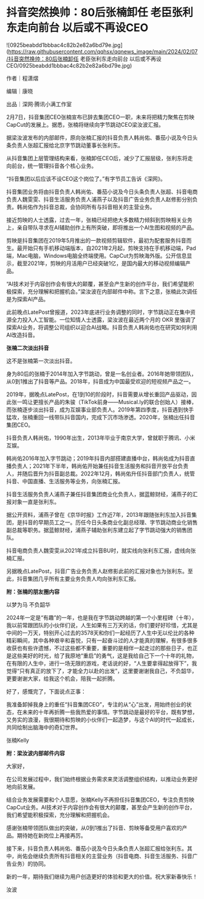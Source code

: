 # 抖音突然换帅：80后张楠卸任 老臣张利东走向前台 以后或不再设CEO

![0925beabdd1bbbac4c82b2e82a6bd79e.jpg](https://raw.githubusercontent.com/qqhsx/qqnews_image/main/2024/02/07/抖音突然换帅：80后张楠卸任 老臣张利东走向前台 以后或不再设CEO/0925beabdd1bbbac4c82b2e82a6bd79e.jpg)

作者｜程潇熠

编辑｜康晓

出品｜深网·腾讯小满工作室

2月7日，抖音集团CEO张楠宣布已辞去集团CEO一职，未来将把精力聚焦在剪映CapCut的发展上。据悉，张楠将继续向字节跳动CEO梁汝波汇报。

据梁汝波发布的内部邮件，原向张楠汇报的抖音负责人韩尚佑、番茄小说及今日头条负责人张超汇报给北京字节跳动董事长张利东。

从抖音集团上层管理结构来看，张楠卸任CEO后，减少了汇报层级，张利东将走向前台，统一管理抖音各个核心业务。

“抖音集团以后应该不设CEO这个岗位了。”有字节员工告诉《深网》。

抖音集团业务将由抖音负责人韩尚佑、番茄小说及今日头条负责人张超、抖音电商负责人魏雯雯、抖音生活服务负责人浦燕子以及抖音广告业务负责人赵修影分别负责。韩尚佑作为抖音总裁，会协同所有与抖音相关的主营业务。

接近剪映的人士透露，过去一年，张楠已经把绝大多数精力倾斜到剪映相关业务上，亲自带队寻求在AI辅助创作上有所突破，即将推出一个AI生图和视频的产品。

剪映是抖音集团在2019年5月推出的一款视频剪辑软件，最初为配套服务抖音而生。最开始只有手机移动端版本，自2021年2月起，剪映支持在手机移动端，Pad端，Mac电脑，Windows电脑全终端使用。CapCut为剪映海外版。公开信息显示，截至2021年，剪映的月活用户已经突破1亿，是国内最大的移动视频编辑产品。

“AI技术对于内容创作会有很大的颠覆，甚至会产生新的创作平台，我们希望能积极探索，充分理解和把握机会。”梁汝波在内部邮件中称。言下之意，张楠此次调任是为探索AI产品。

此前晚点LatePost曾报道，2023年底进行业务调整的同时，字节跳动正在集中资源全力投入人工智能。一位知情人士透露，梁汝波在最近两个月的 OKR
里强调了探索AI业务，将调整公司组织以迎合AI战略。抖音负责人韩尚佑也在研究如何利用AI改造抖音。

**张楠二次淡出抖音**

这不是张楠第一次淡出抖音。

身为80后的张楠于2014年加入字节跳动，曾是一名创业者。2016年她带领团队，从0到1推出了抖音等产品。2018年，抖音成为中国最受欢迎的短视频产品之一。

2019年，据晚点LatePost，在1到10的阶段时，抖音需要从增长重回产品驱动，因此张一鸣让更擅长产品的朱骏（TikTok前身——Musical.ly的联合创始人）接棒，而张楠逐步淡出抖音，成为互娱事业部负责人。2019年第四季度，抖音遇到快手猛攻，张楠重回一线带队抖音国内，完成下沉市场渗透。2020年，张楠出任抖音集团CEO。

抖音负责人韩尚佑，1990年出生，2013年毕业于南京大学，曾就职于腾讯、小米互娱。

韩尚佑2016年加入字节跳动；2019年抖音内部搭建直播中台，韩尚佑成为抖音直播负责人；2021年下半年，韩尚佑开始兼任抖音生活服务和抖音开放平台负责人，并随后晋升为抖音副总裁。2022年12月，韩尚佑升任抖音部门负责人，统管抖音、中国直播、生活服务等业务，向张楠汇报。

抖音生活服务负责人浦燕子兼任抖音集团商业化负责人，据蓝鲸财经，浦燕子的汇报对象一直是张利东。

据公开资料，浦燕子曾在《京华时报》工作近7年，2013年跟随张利东加入抖音集团，是抖音的早期员工之一。历任今日头条商业化副总经理、字节跳动商业化销售副总裁等职务。据蓝鲸财经，浦燕子辅助张利东建立起了字节跳动强大的销售团队。

抖音电商负责人魏雯雯从2021年成立抖音BU时，就实线向张利东汇报，虚线向张楠汇报。

另据晚点LatePost，抖音广告业务负责人赵修影此前的汇报对象也为张利东。至此，抖音集团几乎所有主要业务负责人均向张利东汇报。

**附：张楠的朋友圈内容**

以梦为马 不负韶华

2024年一定是“有趣”的一年，也是我在字节跳动跨越的第一个小里程碑（十年），我以前常跟团队的小伙伴们说，人生如果有三万天的话，你们要好好珍惜，尤其是中间的一万天，特别开心过去的3578天和你们一起经历了人生中无以伦比的各种精彩瞬间，其中各种艰辛和喜悦，只有一起奋斗过的人才能真的理解，有很多很多收获也有些许遗憾，不过这些都不重要，重要的是相伴一起走过的那些日子，也正是这些美好的时光，给了我原地“重启”的勇气，这是我给自己下一个十年的礼物，在有限的人生中，进行一场无限的游戏，老话说的好，“人生要拿得起放得下”，我觉得“只有真正的放下了，才能全力以赴的出发”，这里要谢谢我自己，不负韶华，更要谢谢大家，给我这个机会，陪我一起折腾。

好了，感慨完了，下面说点正事：

我准备卸掉我身上的重任“抖音集团CEO”，专注的从“心”出发，用始终创业的状态，在未来的十年再折腾一些我热爱的事情。字节跳动是最好的平台，既有梦想，又务实的浪漫，我很期待和剪映的小伙伴们一起造梦，与这个AI的时代一起成长，共同绘制出脑海中的奇幻世界。

张楠Kelly

**附：梁汝波内部邮件内容**

大家好，

在公司发展过程中，我们始终根据业务需求来灵活调整组织结构，以推动业务更好地向前发展。

结合业务发展需要和个人意愿，张楠Kelly不再担任抖音集团CEO，专注负责剪映CapCut业务。AI技术对于内容创作会有很大的颠覆，甚至会产生新的创作平台，我们希望能积极探索，充分理解和把握机会。

感谢张楠带领团队做出的突破，从0到1推出了抖音、剪映等备受用户喜欢的产品。期待她在新岗位上再接再厉。

接下来，抖音负责人韩尚佑、番茄小说及今日头条负责人张超汇报给张利东。其中，尚佑会继续负责所有抖音相关的主营业务（抖音电商、抖音生活服务、抖音广告业务）的协同。

新的一年，期待我们继续为用户创造更好的体验和更大的价值。祝大家新春快乐！

汝波

